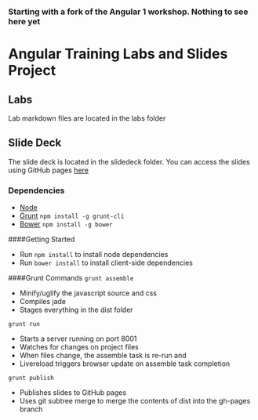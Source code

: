 ### Starting with a fork of the Angular 1 workshop. Nothing to see here yet

Angular Training Labs and Slides Project
================

## Labs ##
Lab markdown files are located in the labs folder

## Slide Deck ##
The slide deck is located in the slidedeck folder.  You can access the 
slides using GitHub pages [here](http://objectpartners.github.io/angular-training)

### Dependencies ###

* [Node](http://nodejs.org/)
* [Grunt](https://github.com/cowboy/grunt) `npm install -g grunt-cli` 
* [Bower](http://twitter.github.com/bower/) `npm install -g bower`

####Getting Started
* Run `npm install` to install node dependencies
* Run `bower install` to install client-side dependencies

####Grunt Commands
`grunt assemble`
  * Minify/uglify the javascript source and css
  * Compiles jade
  * Stages everything in the dist folder
  
`grunt run`
  * Starts a server running on port 8001
  * Watches for changes on project files
  * When files change, the assemble task is re-run and
  * Livereload triggers browser update on assemble task completion
  
`grunt publish`
  * Publishes slides to GitHub pages
  * Uses git subtree merge to merge the contents of dist into the gh-pages branch
